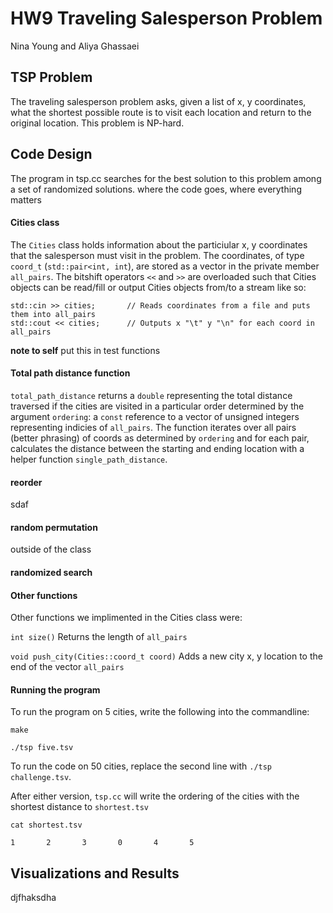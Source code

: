 # HW9 Traveling Salesperson Problem

Nina Young and Aliya Ghassaei

## TSP Problem

The traveling salesperson problem asks, given a list of x, y coordinates, what the shortest possible route is
to visit each location and return to the original location. This problem is NP-hard.

## Code Design
The program in tsp.cc searches for the best solution to this problem among a set of randomized solutions.
where the code goes, where everything matters

#### Cities class

The ```Cities``` class holds information about the particiular x, y coordinates that the salesperson must visit in the problem. The coordinates, of type ```coord_t``` (```std::pair<int, int```), are stored as a vector in the private member ```all_pairs```. The bitshift operators `<<` and `>>` are overloaded such that Cities objects can be read/fill or output Cities objects from/to a stream like so:
	
	std::cin >> cities;       // Reads coordinates from a file and puts them into all_pairs
	std::cout << cities;      // Outputs x "\t" y "\n" for each coord in all_pairs  


**note to self** put this in test functions
#### Total path distance function

```total_path_distance``` returns a ```double``` representing the total distance traversed if the cities are visited in a particular order determined by the argument  ```ordering```: a ```const``` reference to a vector of unsigned integers representing indicies of ```all_pairs```. The function iterates over all pairs (better phrasing) of coords as determined by ```ordering``` and for each pair, calculates the distance between the starting and ending location with a helper function ```single_path_distance```. 

#### reorder

sdaf

#### random permutation

outside of the class

#### randomized search

#### Other functions

Other functions we implimented in the Cities class were:

````int size()```` Returns the length of ```all_pairs```

````void push_city(Cities::coord_t coord)```` Adds a new city x, y location to the end of the vector ```all_pairs```

#### Running the program

To run the program on 5 cities, write the following into the commandline:
	
	make

	./tsp five.tsv

To run the code on 50 cities, replace the second line with ```./tsp challenge.tsv```. 

After either version, ```tsp.cc``` will write the ordering of the cities with the shortest distance to ```shortest.tsv```

	cat shortest.tsv

	1       2       3       0       4       5

## Visualizations and Results

djfhaksdha


